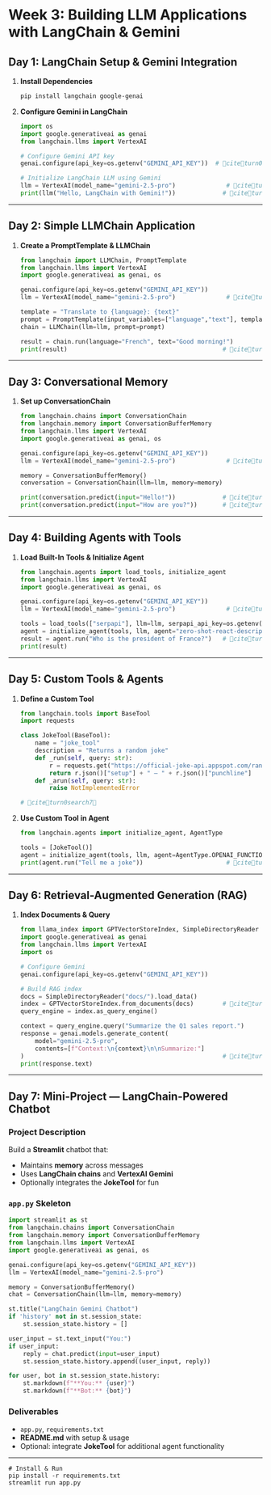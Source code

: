 # Week 3: Building LLM Applications with LangChain & Gemini

## Day 1: LangChain Setup & Gemini Integration

1. **Install Dependencies**  
   ```bash
   pip install langchain google-genai
   ```  
2. **Configure Gemini in LangChain**  
   ```python
   import os
   import google.generativeai as genai
   from langchain.llms import VertexAI

   # Configure Gemini API key
   genai.configure(api_key=os.getenv("GEMINI_API_KEY"))  # citeturn0search0

   # Initialize LangChain LLM using Gemini
   llm = VertexAI(model_name="gemini-2.5-pro")              # citeturn0search0
   print(llm("Hello, LangChain with Gemini!"))             # citeturn0search1
   ```

---

## Day 2: Simple LLMChain Application

1. **Create a PromptTemplate & LLMChain**  
   ```python
   from langchain import LLMChain, PromptTemplate
   from langchain.llms import VertexAI
   import google.generativeai as genai, os

   genai.configure(api_key=os.getenv("GEMINI_API_KEY"))
   llm = VertexAI(model_name="gemini-2.5-pro")              # citeturn0search1

   template = "Translate to {language}: {text}"
   prompt = PromptTemplate(input_variables=["language","text"], template=template)
   chain = LLMChain(llm=llm, prompt=prompt)

   result = chain.run(language="French", text="Good morning!")
   print(result)                                           # citeturn0search1
   ```

---

## Day 3: Conversational Memory

1. **Set up ConversationChain**  
   ```python
   from langchain.chains import ConversationChain
   from langchain.memory import ConversationBufferMemory
   from langchain.llms import VertexAI
   import google.generativeai as genai, os

   genai.configure(api_key=os.getenv("GEMINI_API_KEY"))
   llm = VertexAI(model_name="gemini-2.5-pro")              # citeturn0search2

   memory = ConversationBufferMemory()
   conversation = ConversationChain(llm=llm, memory=memory)

   print(conversation.predict(input="Hello!"))             # citeturn0search2
   print(conversation.predict(input="How are you?"))       # citeturn0search2
   ```

---

## Day 4: Building Agents with Tools

1. **Load Built-In Tools & Initialize Agent**  
   ```python
   from langchain.agents import load_tools, initialize_agent
   from langchain.llms import VertexAI
   import google.generativeai as genai, os

   genai.configure(api_key=os.getenv("GEMINI_API_KEY"))
   llm = VertexAI(model_name="gemini-2.5-pro")              # citeturn0search3

   tools = load_tools(["serpapi"], llm=llm, serpapi_api_key=os.getenv("SERPAPI_API_KEY"))
   agent = initialize_agent(tools, llm, agent="zero-shot-react-description", verbose=True)
   result = agent.run("Who is the president of France?")   # citeturn0search3
   print(result)
   ```

---

## Day 5: Custom Tools & Agents

1. **Define a Custom Tool**  
   ```python
   from langchain.tools import BaseTool
   import requests

   class JokeTool(BaseTool):
       name = "joke_tool"
       description = "Returns a random joke"
       def _run(self, query: str):
           r = requests.get("https://official-joke-api.appspot.com/random_joke")
           return r.json()["setup"] + " — " + r.json()["punchline"]
       def _arun(self, query: str):
           raise NotImplementedError

   # citeturn0search7
   ```

2. **Use Custom Tool in Agent**  
   ```python
   from langchain.agents import initialize_agent, AgentType

   tools = [JokeTool()]
   agent = initialize_agent(tools, llm, agent=AgentType.OPENAI_FUNCTIONS, verbose=True)
   print(agent.run("Tell me a joke"))                       # citeturn0search7
   ```

---

## Day 6: Retrieval-Augmented Generation (RAG)

1. **Index Documents & Query**  
   ```python
   from llama_index import GPTVectorStoreIndex, SimpleDirectoryReader
   import google.generativeai as genai
   from langchain.llms import VertexAI
   import os

   # Configure Gemini
   genai.configure(api_key=os.getenv("GEMINI_API_KEY"))

   # Build RAG index
   docs = SimpleDirectoryReader("docs/").load_data()
   index = GPTVectorStoreIndex.from_documents(docs)        # citeturn0search4
   query_engine = index.as_query_engine()

   context = query_engine.query("Summarize the Q1 sales report.")
   response = genai.models.generate_content(
       model="gemini-2.5-pro",
       contents=[f"Context:\n{context}\n\nSummarize:"]
   )                                                       # citeturn0search4
   print(response.text)
   ```

---

## Day 7: Mini-Project — LangChain-Powered Chatbot

### Project Description  
Build a **Streamlit** chatbot that:
- Maintains **memory** across messages  
- Uses **LangChain chains** and **VertexAI Gemini**  
- Optionally integrates the **JokeTool** for fun  

### `app.py` Skeleton  
```python
import streamlit as st
from langchain.chains import ConversationChain
from langchain.memory import ConversationBufferMemory
from langchain.llms import VertexAI
import google.generativeai as genai, os

genai.configure(api_key=os.getenv("GEMINI_API_KEY"))
llm = VertexAI(model_name="gemini-2.5-pro")

memory = ConversationBufferMemory()
chat = ConversationChain(llm=llm, memory=memory)

st.title("LangChain Gemini Chatbot")
if 'history' not in st.session_state:
    st.session_state.history = []

user_input = st.text_input("You:")
if user_input:
    reply = chat.predict(input=user_input)
    st.session_state.history.append((user_input, reply))

for user, bot in st.session_state.history:
    st.markdown(f"**You:** {user}")
    st.markdown(f"**Bot:** {bot}")
```

### Deliverables  
- `app.py`, `requirements.txt`  
- **README.md** with setup & usage  
- Optional: integrate **JokeTool** for additional agent functionality  

---

```text
# Install & Run
pip install -r requirements.txt
streamlit run app.py
```

